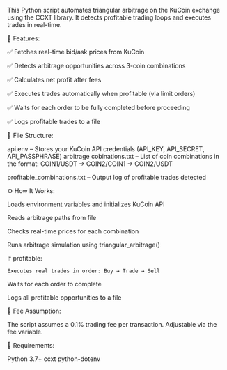 This Python script automates triangular arbitrage on the KuCoin exchange using the CCXT library. It detects profitable trading loops and executes trades in real-time.

🚀 Features:

  ✅ Fetches real-time bid/ask prices from KuCoin

  ✅ Detects arbitrage opportunities across 3-coin combinations

  ✅ Calculates net profit after fees

  ✅ Executes trades automatically when profitable (via limit orders)

  ✅ Waits for each order to be fully completed before proceeding

  ✅ Logs profitable trades to a file

📂 File Structure:

  api.env – Stores your KuCoin API credentials (API_KEY, API_SECRET, API_PASSPHRASE)
  arbitrage cobinations.txt – List of coin combinations in the format:
  COIN1/USDT -> COIN2/COIN1 -> COIN2/USDT

  profitable_combinations.txt – Output log of profitable trades detected

⚙️ How It Works:

  Loads environment variables and initializes KuCoin API

  Reads arbitrage paths from file

  Checks real-time prices for each combination

  Runs arbitrage simulation using triangular_arbitrage()

  If profitable:

    Executes real trades in order: Buy → Trade → Sell

  Waits for each order to complete

  Logs all profitable opportunities to a file

💸 Fee Assumption:

  The script assumes a 0.1% trading fee per transaction. Adjustable via the fee variable.

📌 Requirements:

  Python 3.7+
  ccxt
  python-dotenv



